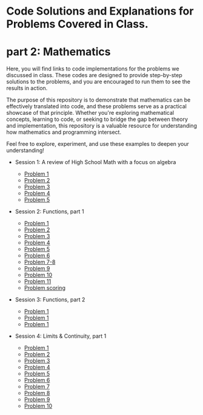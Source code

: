 # Code Solutions and Explanations for Problems Covered in Class.


# part 2: Mathematics
Here, you will find links to code implementations for the problems we discussed in class. These codes are designed to provide step-by-step solutions to the problems, and you are encouraged to run them to see the results in action.

The purpose of this repository is to demonstrate that mathematics can be effectively translated into code, and these problems serve as a practical showcase of that principle. Whether you're exploring mathematical concepts, learning to code, or seeking to bridge the gap between theory and implementation, this repository is a valuable resource for understanding how mathematics and programming intersect.

Feel free to explore, experiment, and use these examples to deepen your understanding!

- Session 1: A review of High School Math with a focus on algebra
  - [Problem 1](https://github.com/AbzumsAI/problems/blob/main/s1p1.py)
  - [Problem 2](https://github.com/AbzumsAI/problems/blob/main/s1p2.py)
  - [Problem 3](https://github.com/AbzumsAI/problems/blob/main/s1p3.py)
  - [Problem 4](https://github.com/AbzumsAI/problems/blob/main/s1p4.py)
  - [Problem 5](https://github.com/AbzumsAI/problems/blob/main/s1p5.py)

- Session 2: Functions, part 1
  - [Problem 1](https://github.com/AbzumsAI/problems/blob/main/s2p1.py)
  - [Problem 2](https://github.com/AbzumsAI/problems/blob/main/s2p2.py)
  - [Problem 3](https://github.com/AbzumsAI/problems/blob/main/s2p3.py)
  - [Problem 4](https://github.com/AbzumsAI/problems/blob/main/s2p4.py)
  - [Problem 5](https://github.com/AbzumsAI/problems/blob/main/s2p5.py)
  - [Problem 6](https://github.com/AbzumsAI/problems/blob/main/s2p6.py)
  - [Problem 7-8](https://github.com/AbzumsAI/problems/blob/main/s2p7-8.py)
  - [Problem 9](https://github.com/AbzumsAI/problems/blob/main/s2p9.py)
  - [Problem 10](https://github.com/AbzumsAI/problems/blob/main/s2p10.py)
  - [Problem 11](https://github.com/AbzumsAI/problems/blob/main/s2p11.py)
  - [Problem scoring](https://github.com/AbzumsAI/problems/blob/main/s2p-scoring.py)
 
- Session 3: Functions, part 2
  - [Problem 1](https://github.com/AbzumsAI/problems/blob/main/s3p1.py)
  - [Problem 1](https://github.com/AbzumsAI/problems/blob/main/s3p2.py)
  - [Problem 1](https://github.com/AbzumsAI/problems/blob/main/s3p-scoring.py)
 
- Session 4: Limits & Continuity, part 1
  - [Problem 1](https://github.com/AbzumsAI/problems/blob/main/s4p1.py)
  - [Problem 2](https://github.com/AbzumsAI/problems/blob/main/s4p2.py)
  - [Problem 3](https://github.com/AbzumsAI/problems/blob/main/s4p3.py)
  - [Problem 4](https://github.com/AbzumsAI/problems/blob/main/s4p4.py)
  - [Problem 5](https://github.com/AbzumsAI/problems/blob/main/s4p5.py)
  - [Problem 6](https://github.com/AbzumsAI/problems/blob/main/s4p6.py)
  - [Problem 7](https://github.com/AbzumsAI/problems/blob/main/s4p7.py)
  - [Problem 8](https://github.com/AbzumsAI/problems/blob/main/s4p8.py)
  - [Problem 9](https://github.com/AbzumsAI/problems/blob/main/s4p9.py)
  - [Problem 10](https://github.com/AbzumsAI/problems/blob/main/s4p10.py)


